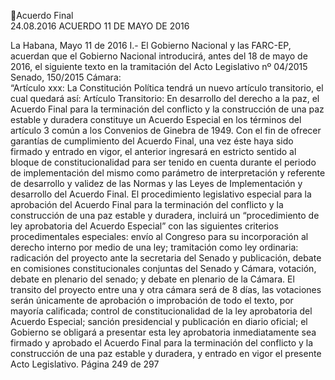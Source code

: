 Acuerdo Final  
24.08.2016 
ACUERDO 11 DE MAYO DE 2016 

La Habana, Mayo 11 de 2016 
I.-  El  Gobierno  Nacional  y  las  FARC-EP,  acuerdan  que  el  Gobierno  Nacional 
introducirá, antes del 18 de mayo de 2016, el siguiente texto en la tramitación del 
Acto Legislativo nº 04/2015 Senado, 150/2015 Cámara:  
 “Artículo xxx: La Constitución Política tendrá un nuevo artículo transitorio, el cual quedará así: 
Artículo Transitorio: En desarrollo del derecho a la paz, el Acuerdo Final para la terminación del 
conflicto y la construcción de una paz estable y duradera constituye un Acuerdo Especial en los 
términos del artículo 3 común a los Convenios de Ginebra de 1949. Con el fin de ofrecer garantías 
de cumplimiento del Acuerdo Final, una vez éste haya sido firmado y entrado en vigor, el anterior 
ingresará en estricto sentido al bloque de constitucionalidad para ser tenido en cuenta durante el 
periodo  de  implementación  del  mismo  como  parámetro  de  interpretación  y  referente  de 
desarrollo y validez de las Normas y las Leyes de Implementación y desarrollo del Acuerdo Final. 
El procedimiento legislativo especial para la aprobación del Acuerdo Final para la terminación del 
conflicto  y  la  construcción  de  una  paz  estable  y  duradera,  incluirá  un  “procedimiento  de  ley 
aprobatoria del Acuerdo Especial” con las siguientes criterios procedimentales especiales: envío 
al Congreso para su incorporación al derecho interno por medio de una ley; tramitación como ley 
ordinaria:  radicación  del  proyecto  ante  la  secretaria  del  Senado  y  publicación,  debate  en 
comisiones  constitucionales conjuntas  del Senado y Cámara, votación, debate en plenario del 
senado; y debate en plenario de la Cámara. El transito del proyecto entre una y otra cámara será 
de 8 días, las votaciones serán únicamente de aprobación o improbación de todo el texto, por 
mayoría  calificada;  control  de  constitucionalidad  de  la  ley  aprobatoria  del  Acuerdo  Especial; 
sanción presidencial y publicación en diario oficial; el Gobierno se obligará a presentar esta ley 
aprobatoria inmediatamente sea firmado y aprobado el Acuerdo Final para la terminación del 
conflicto y la construcción de una paz estable y duradera, y entrado en vigor el presente Acto 
Legislativo. 
Página 249 de 297 
 

